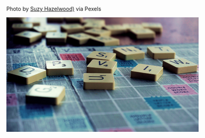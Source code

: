 <!--bl
(filemeta
    (title "pexels-suzy-hazelwood-1153929"))
/bl-->

Photo by [Suzy Hazelwood)](https://www.pexels.com/photo/scrabble-board-game-on-shallow-focus-lens-1153929/) via Pexels

<img src="./images/atdd/pexels-suzy-hazelwood-1153929.jpg" style="height:300px"></img>
